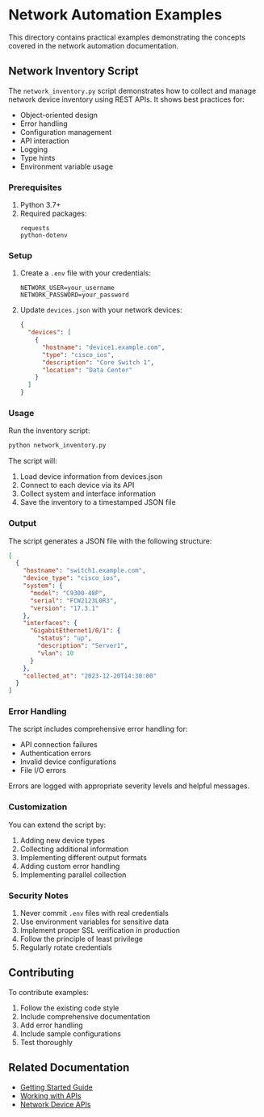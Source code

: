 # Network Automation Examples

This directory contains practical examples demonstrating the concepts covered in the network automation documentation.

## Network Inventory Script

The `network_inventory.py` script demonstrates how to collect and manage network device inventory using REST APIs. It shows best practices for:

- Object-oriented design
- Error handling
- Configuration management
- API interaction
- Logging
- Type hints
- Environment variable usage

### Prerequisites

1. Python 3.7+
2. Required packages:
   ```
   requests
   python-dotenv
   ```

### Setup

1. Create a `.env` file with your credentials:
   ```
   NETWORK_USER=your_username
   NETWORK_PASSWORD=your_password
   ```

2. Update `devices.json` with your network devices:
   ```json
   {
     "devices": [
       {
         "hostname": "device1.example.com",
         "type": "cisco_ios",
         "description": "Core Switch 1",
         "location": "Data Center"
       }
     ]
   }
   ```

### Usage

Run the inventory script:
```bash
python network_inventory.py
```

The script will:
1. Load device information from devices.json
2. Connect to each device via its API
3. Collect system and interface information
4. Save the inventory to a timestamped JSON file

### Output

The script generates a JSON file with the following structure:
```json
[
  {
    "hostname": "switch1.example.com",
    "device_type": "cisco_ios",
    "system": {
      "model": "C9300-48P",
      "serial": "FCW2123L0R3",
      "version": "17.3.1"
    },
    "interfaces": {
      "GigabitEthernet1/0/1": {
        "status": "up",
        "description": "Server1",
        "vlan": 10
      }
    },
    "collected_at": "2023-12-20T14:30:00"
  }
]
```

### Error Handling

The script includes comprehensive error handling for:
- API connection failures
- Authentication errors
- Invalid device configurations
- File I/O errors

Errors are logged with appropriate severity levels and helpful messages.

### Customization

You can extend the script by:
1. Adding new device types
2. Collecting additional information
3. Implementing different output formats
4. Adding custom error handling
5. Implementing parallel collection

### Security Notes

1. Never commit `.env` files with real credentials
2. Use environment variables for sensitive data
3. Implement proper SSL verification in production
4. Follow the principle of least privilege
5. Regularly rotate credentials

## Contributing

To contribute examples:
1. Follow the existing code style
2. Include comprehensive documentation
3. Add error handling
4. Include sample configurations
5. Test thoroughly

## Related Documentation

- [Getting Started Guide](../01-getting-started.md)
- [Working with APIs](../02-working-with-apis.md)
- [Network Device APIs](../network-device-apis.md)
